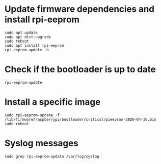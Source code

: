 # Update firmware dependencies and install rpi-eeprom
```
sudo apt update
sudo apt dist-upgrade
sudo reboot
sudo apt install rpi-eeprom
rpi-eeprom-update -h
```


# Check if the bootloader is up to date
```
rpi-eeprom-update
```

# Install a specific image
```
sudo rpi-eeprom-update -f /lib/firmware/raspberrypi/bootloader/critical/pieeprom-2020-04-16.bin
sudo reboot
```

# Syslog messages
```
sudo grep rpi-eeprom-update /var/log/syslog
```